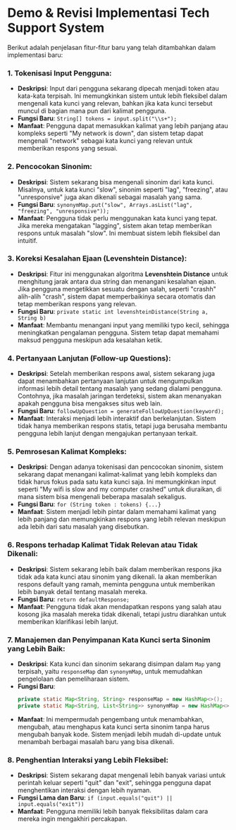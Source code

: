 # Demo & Revisi Implementasi Tech Support System

Berikut adalah penjelasan fitur-fitur baru yang telah ditambahkan dalam implementasi baru:

### 1. **Tokenisasi Input Pengguna**:
   - **Deskripsi**: Input dari pengguna sekarang dipecah menjadi token atau kata-kata terpisah. Ini memungkinkan sistem untuk lebih fleksibel dalam mengenali kata kunci yang relevan, bahkan jika kata kunci tersebut muncul di bagian mana pun dari kalimat pengguna.
   - **Fungsi Baru**: `String[] tokens = input.split("\\s+");`
   - **Manfaat**: Pengguna dapat memasukkan kalimat yang lebih panjang atau kompleks seperti "My network is down", dan sistem tetap dapat mengenali "network" sebagai kata kunci yang relevan untuk memberikan respons yang sesuai.

### 2. **Pencocokan Sinonim**:
   - **Deskripsi**: Sistem sekarang bisa mengenali sinonim dari kata kunci. Misalnya, untuk kata kunci "slow", sinonim seperti "lag", "freezing", atau "unresponsive" juga akan dikenali sebagai masalah yang sama.
   - **Fungsi Baru**: `synonymMap.put("slow", Arrays.asList("lag", "freezing", "unresponsive"));`
   - **Manfaat**: Pengguna tidak perlu menggunakan kata kunci yang tepat. Jika mereka mengatakan "lagging", sistem akan tetap memberikan respons untuk masalah "slow". Ini membuat sistem lebih fleksibel dan intuitif.

### 3. **Koreksi Kesalahan Ejaan (Levenshtein Distance)**:
   - **Deskripsi**: Fitur ini menggunakan algoritma **Levenshtein Distance** untuk menghitung jarak antara dua string dan menangani kesalahan ejaan. Jika pengguna mengetikkan sesuatu dengan salah, seperti "crashh" alih-alih "crash", sistem dapat memperbaikinya secara otomatis dan tetap memberikan respons yang relevan.
   - **Fungsi Baru**: `private static int levenshteinDistance(String a, String b)`
   - **Manfaat**: Membantu menangani input yang memiliki typo kecil, sehingga meningkatkan pengalaman pengguna. Sistem tetap dapat memahami maksud pengguna meskipun ada kesalahan ketik.

### 4. **Pertanyaan Lanjutan (Follow-up Questions)**:
   - **Deskripsi**: Setelah memberikan respons awal, sistem sekarang juga dapat menambahkan pertanyaan lanjutan untuk mengumpulkan informasi lebih detail tentang masalah yang sedang dialami pengguna. Contohnya, jika masalah jaringan terdeteksi, sistem akan menanyakan apakah pengguna bisa mengakses situs web lain.
   - **Fungsi Baru**: `followUpQuestion = generateFollowUpQuestion(keyword);`
   - **Manfaat**: Interaksi menjadi lebih interaktif dan berkelanjutan. Sistem tidak hanya memberikan respons statis, tetapi juga berusaha membantu pengguna lebih lanjut dengan mengajukan pertanyaan terkait.

### 5. **Pemrosesan Kalimat Kompleks**:
   - **Deskripsi**: Dengan adanya tokenisasi dan pencocokan sinonim, sistem sekarang dapat menangani kalimat-kalimat yang lebih kompleks dan tidak harus fokus pada satu kata kunci saja. Ini memungkinkan input seperti "My wifi is slow and my computer crashed" untuk diuraikan, di mana sistem bisa mengenali beberapa masalah sekaligus.
   - **Fungsi Baru**: `for (String token : tokens) {...}`
   - **Manfaat**: Sistem menjadi lebih pintar dalam memahami kalimat yang lebih panjang dan memungkinkan respons yang lebih relevan meskipun ada lebih dari satu masalah yang disebutkan.

### 6. **Respons terhadap Kalimat Tidak Relevan atau Tidak Dikenali**:
   - **Deskripsi**: Sistem sekarang lebih baik dalam memberikan respons jika tidak ada kata kunci atau sinonim yang dikenali. Ia akan memberikan respons default yang ramah, meminta pengguna untuk memberikan lebih banyak detail tentang masalah mereka.
   - **Fungsi Baru**: `return defaultResponse;`
   - **Manfaat**: Pengguna tidak akan mendapatkan respons yang salah atau kosong jika masalah mereka tidak dikenali, tetapi justru diarahkan untuk memberikan klarifikasi lebih lanjut.

### 7. **Manajemen dan Penyimpanan Kata Kunci serta Sinonim yang Lebih Baik**:
   - **Deskripsi**: Kata kunci dan sinonim sekarang disimpan dalam `Map` yang terpisah, yaitu `responseMap` dan `synonymMap`, untuk memudahkan pengelolaan dan pemeliharaan sistem.
   - **Fungsi Baru**: 
     ```java
     private static Map<String, String> responseMap = new HashMap<>();
     private static Map<String, List<String>> synonymMap = new HashMap<>();
     ```
   - **Manfaat**: Ini mempermudah pengembang untuk menambahkan, mengubah, atau menghapus kata kunci serta sinonim tanpa harus mengubah banyak kode. Sistem menjadi lebih mudah di-update untuk menambah berbagai masalah baru yang bisa dikenali.

### 8. **Penghentian Interaksi yang Lebih Fleksibel**:
   - **Deskripsi**: Sistem sekarang dapat mengenali lebih banyak variasi untuk perintah keluar seperti "quit" dan "exit", sehingga pengguna dapat menghentikan interaksi dengan lebih nyaman.
   - **Fungsi Lama dan Baru**: `if (input.equals("quit") || input.equals("exit"))`
   - **Manfaat**: Pengguna memiliki lebih banyak fleksibilitas dalam cara mereka ingin mengakhiri percakapan.
